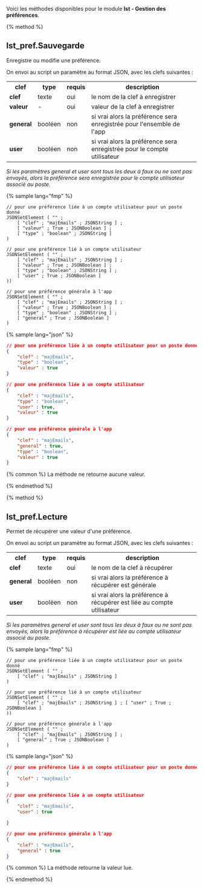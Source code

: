 Voici les méthodes disponibles pour le module **lst - Gestion des préférences**.

{% method %}
## lst_pref.Sauvegarde
Enregistre ou modifie une préférence.

On envoi au script un paramètre au format JSON, avec les clefs suivantes :
<table><tr><th>clef</th><th>type</th><th>requis</th><th>description</th></tr><tr><td><b>clef</b></td><td>texte</td><td>oui</td><td>le nom de la clef à enregistrer</td></tr><tr><td><b>valeur</b></td><td>-</td><td>oui</td><td>valeur de la clef à enregistrer</td></tr><tr><td><b>general</b></td><td>booléen</td><td>non</td><td>si vrai alors la préférence sera enregistrée pour l'ensemble de l'app</td></tr><tr><td><b>user</b></td><td>booléen</td><td>non</td><td>si vrai alors la préférence sera enregistrée pour le compte utilisateur</td></tr></table>

*Si les paramètres *general* et *user* sont tous les deux à faux ou ne sont pas envoyés, alors la préférence sera enregistrée pour le compte utilisateur associé au poste.*

{% sample lang="fmp" %}
```fmp
// pour une préférence liée à un compte utilisateur pour un poste donné
JSONSetElement ( "" ;	[ "clef" ; "majEmails" ; JSONString ] ;	[ "valeur" ; True ; JSONBoolean ] ;	[ "type" ; "boolean" ; JSONString ] )

// pour une préférence lié à un compte utilisateur
JSONSetElement ( "" ;	[ "clef" ; "majEmails" ; JSONString ] ;	[ "valeur" ; True ; JSONBoolean ] ;	[ "type" ; "boolean" ; JSONString ] ;	[ "user" ; True ; JSONBoolean ]))

// pour une préférence générale à l'app
JSONSetElement ( "" ;	[ "clef" ; "majEmails" ; JSONString ] ;	[ "valeur" ; True ; JSONBoolean ] ;	[ "type" ; "boolean" ; JSONString ] ;	[ "general" ; True ; JSONBoolean ])
```
{% sample lang="json" %}
```json
// pour une préférence liée à un compte utilisateur pour un poste donné
{	"clef" : "majEmails",	"type" : "boolean",	"valeur" : true}

// pour une préférence liée à un compte utilisateur
{	"clef" : "majEmails",	"type" : "boolean",	"user" : true,	"valeur" : true}

// pour une préférence générale à l'app
{	"clef" : "majEmails",	"general" : true,	"type" : "boolean",	"valeur" : true}
```

{% common %}
La méthode ne retourne aucune valeur.

{% endmethod %}

{% method %}
## lst_pref.Lecture
Permet de récupérer une valeur d'une préférence.

On envoi au script un paramètre au format JSON, avec les clefs suivantes :

<table><tr><th>clef</th><th>type</th><th>requis</th><th>description</th></tr><tr><td><b>clef</b></td><td>texte</td><td>oui</td><td>le nom de la clef à récupérer</td></tr><tr><td><b>general</b></td><td>booléen</td><td>non</td><td>si vrai alors la préférence à récupérer est générale</td></tr><tr><td><b>user</b></td><td>booléen</td><td>non</td><td>si vrai alors la préférence à récupérer est liée au compte utilisateur</td></tr></table>

*Si les paramètres *general* et *user* sont tous les deux à faux ou ne sont pas envoyés, alors la préférence à récupérer est liée au compte utilisateur associé au poste.*


{% sample lang="fmp" %}
```fmp
// pour une préférence liée à un compte utilisateur pour un poste donné
JSONSetElement ( "" ;	[ "clef" ; "majEmails" ; JSONString ]  )

// pour une préférence lié à un compte utilisateur
JSONSetElement ( "" ;	[ "clef" ; "majEmails" ; JSONString ] ;	[ "user" ; True ; JSONBoolean ]))

// pour une préférence générale à l'app
JSONSetElement ( "" ;	[ "clef" ; "majEmails" ; JSONString ] ;	[ "general" ; True ; JSONBoolean ])
```
{% sample lang="json" %}
```json
// pour une préférence liée à un compte utilisateur pour un poste donné
{	"clef" : "majEmails"
}

// pour une préférence liée à un compte utilisateur
{	"clef" : "majEmails",	"user" : true
}

// pour une préférence générale à l'app
{	"clef" : "majEmails",	"general" : true
}
```

{% common %}
La méthode retourne la valeur lue.

{% endmethod %}
